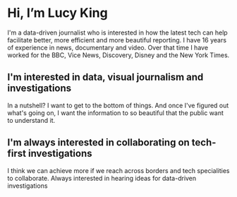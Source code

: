 # Hi, I’m Lucy King
I'm a data-driven journalist who is interested in how the latest tech can help facilitate better, more efficient and more beautiful reporting. I have 16 years of experience in news, documentary and video. Over that time I have worked for the BBC, Vice News, Discovery, Disney and the New York Times. 

## I'm interested in data, visual journalism and investigations
In a nutshell? I want to get to the bottom of things. And once I've figured out what's going on, I want the information to so beautiful that the public want to understand it.

## I'm always interested in collaborating on tech-first investigations
I think we can achieve more if we reach across borders and tech specialities to collaborate. Always interested in hearing ideas for data-driven investigations




      
      
